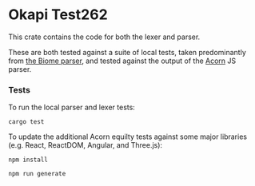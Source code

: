 # Okapi Test262

This crate contains the code for both the lexer and parser.

These are both tested against a suite of local tests, taken predominantly from [the Biome parser](https://github.com/biomejs/biome/tree/main/crates/biome_js_parser), and tested against the output of the [Acorn](https://github.com/acornjs/acorn/tree/master) JS parser.

### Tests

To run the local parser and lexer tests:

```shell
cargo test
```

To update the additional Acorn equilty tests against some major libraries (e.g. React, ReactDOM, Angular, and Three.js):

```shell
npm install

npm run generate
```
